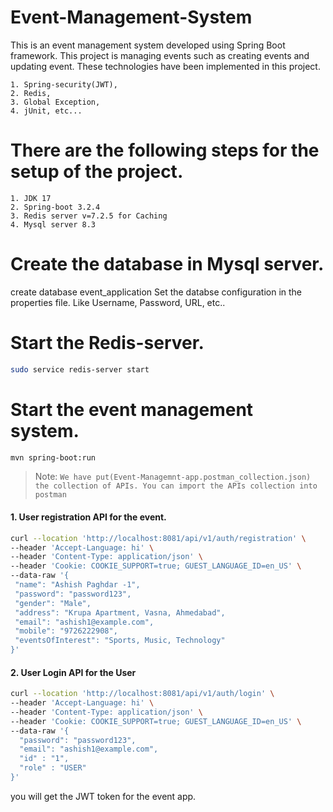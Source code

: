    # Event-Management-System
This is an event management system developed using Spring Boot framework. This project is managing events such as creating events and updating event. These technologies have been implemented in this project.

    1. Spring-security(JWT),
    2. Redis, 
    3. Global Exception, 
    4. jUnit, etc...

# There are the following steps for the setup of the project.
    1. JDK 17 
    2. Spring-boot 3.2.4
    3. Redis server v=7.2.5 for Caching
    4. Mysql server 8.3
    
# Create the database in Mysql server.
  create database event_application
  Set the databse configuration in the properties file. Like Username, Password, URL, etc..
 
 # Start the Redis-server.
 ```sh
sudo service redis-server start
```
 # Start the event management system.
 ```sh
mvn spring-boot:run
```

> Note: `We have put(Event-Managemnt-app.postman_collection.json) the collection of APIs. You can import the APIs collection into postman`

#### 1. User registration API for the event.

 ```sh
 curl --location 'http://localhost:8081/api/v1/auth/registration' \
--header 'Accept-Language: hi' \
--header 'Content-Type: application/json' \
--header 'Cookie: COOKIE_SUPPORT=true; GUEST_LANGUAGE_ID=en_US' \
--data-raw '{
  "name": "Ashish Paghdar -1",
  "password": "password123",
  "gender": "Male",
  "address": "Krupa Apartment, Vasna, Ahmedabad",
  "email": "ashish1@example.com",
  "mobile": "9726222908",
  "eventsOfInterest": "Sports, Music, Technology"
}'
```

#### 2. User Login API for the User 
```sh
curl --location 'http://localhost:8081/api/v1/auth/login' \
--header 'Accept-Language: hi' \
--header 'Content-Type: application/json' \
--header 'Cookie: COOKIE_SUPPORT=true; GUEST_LANGUAGE_ID=en_US' \
--data-raw '{
  "password": "password123",
  "email": "ashish1@example.com",
  "id" : "1",
  "role" : "USER"
}'
```
you will get the JWT token for the event app. 
